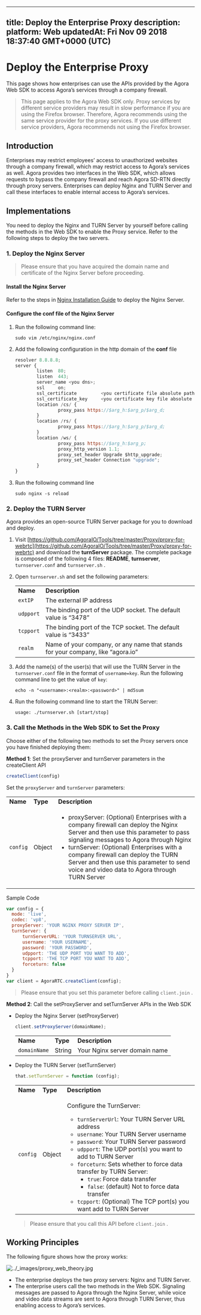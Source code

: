 
---
title: Deploy the Enterprise Proxy
description: 
platform: Web
updatedAt: Fri Nov 09 2018 18:37:40 GMT+0000 (UTC)
---
# Deploy the Enterprise Proxy
This page shows how enterprises can use the APIs provided by the Agora Web SDK to access Agora’s services through a company firewall.

> This page applies to the Agora Web SDK only. Proxy services by different service providers may result in slow performance if you are using the Firefox browser. Therefore, Agora recommends using the same service provider for the proxy services. If you use different service providers, Agora recommends not using the Firefox browser.

## Introduction

Enterprises may restrict employees’ access to unauthorized websites through a company firewall, which may restrict access to Agora’s services as well. Agora provides two interfaces in the Web SDK, which allows requests to bypass the company firewall and reach Agora SD-RTN directly through proxy servers. Enterprises can deploy Nginx and TURN Server and call these interfaces to enable internal access to Agora’s services.

## Implementations

You need to deploy the Nginx and TURN Server by yourself before calling the methods in the Web SDK to enable the Proxy service. Refer to the following steps to deploy the two servers.

### 1.  Deploy the Nginx Server

> Please ensure that you have acquired the domain name and certificate of the Nginx Server before proceeding.

#### Install the Nginx Server

Refer to the steps in [Nginx Installation Guide](https://www.nginx.com/resources/wiki/start/topics/tutorials/install/) to deploy the Nginx Server.

#### Configure the **conf** file of the Nginx Server

1. Run the following command line:

   ```
   sudo vim /etc/nginx/nginx.conf
   ```

2. Add the following configuration in the http domain of the **conf** file

   ```javascript
   resolver 8.8.8.8;
   server {
           listen  80;
           listen  443;
           server_name <you dns>;
           ssl     on;
           ssl_certificate         <you certificate file absolute path>;
           ssl_certificate_key     <you certificate key file absolute path>;
           location /cs/ {
                   proxy_pass https://$arg_h:$arg_p/$arg_d;
           }
           location /rs/ {
                   proxy_pass https://$arg_h:$arg_p/$arg_d;
           }
           location /ws/ {
                   proxy_pass https://$arg_h:$arg_p;
                   proxy_http_version 1.1;
                   proxy_set_header Upgrade $http_upgrade;
                   proxy_set_header Connection "upgrade";
           }
   }
   ```

3. Run the following command line

   ```
   sudo nginx -s reload
   ```

### 2. Deploy the TURN Server

Agora provides an open-source TURN Server package for you to download and deploy.

1. Visit [https://github.com/AgoraIO/Tools/tree/master/Proxy/proxy-for-webrtc](https://github.com/AgoraIO/Tools/tree/master/Proxy/proxy-for-webrtc) and download the **turnServer** package. The complete package is composed of the following 4 files: **README**, **turnserver**, `turnserver.conf` and `turnserver.sh` .

2. Open `turnserver.sh` and set the following parameters:

   <table>
   <colgroup>
   <col/>
   <col/>
   </colgroup>
   <tbody>
   <tr><td><strong>Name</strong></td>
   <td><strong>Description</strong></td>
   </tr>
   <tr><td><code>extIP</code></td>
   <td>The external IP address</td>
   </tr>
   <tr><td><code>udpport</code></td>
   <td>The binding port of the UDP socket. The default value is “3478”</td>
   </tr>
   <tr><td><code>tcpport</code></td>
   <td>The binding port of the TCP socket. The default value is “3433”</td>
   </tr>
   <tr><td><code>realm</code></td>
   <td>Name of your company, or any name that stands for your company, like “agora.io”</td>
   </tr>
   </tbody>
   </table>

1. Add the name\(s\) of the user\(s\) that will use the TURN Server in the `turnserver.conf` file in the format of `username=key`. Run the following command line to get the value of `key`:

   ```
   echo -n "<username>:<realm>:<password>" | md5sum
   ```

2. Run the following command line to start the TRUN Server:

   ```
   usage: ./turnserver.sh [start/stop]
   ```

### 3. Call the Methods in the Web SDK to Set the Proxy

Choose either of the following two methods to set the Proxy servers once you have finished deploying them:

**Method 1**: Set the proxyServer and turnServer parameters in the createClient API

```javascript
createClient(config)
```

Set the `proxyServer` and `turnServer` parameters:

<table>
<colgroup>
<col/>
<col/>
<col/>
</colgroup>
<tbody>
<tr><td><strong>Name</strong></td>
<td><strong>Type</strong></td>
<td><strong>Description</strong></td>
</tr>
<tr><td><code>config</code></td>
<td>Object</td>
<td><ul>
<li>proxyServer: (Optional) Enterprises with a company firewall can deploy the Nginx Server and then use this parameter to pass signaling messages to Agora through Nginx</li>
<li>turnServer: (Optional) Enterprises with a company firewall can deploy the TURN Server and then use this parameter to send voice and video data to Agora through TURN Server</li>
</ul>
</td>
</tr>
</tbody>
</table>

Sample Code

```javascript
var config = {
  mode: 'live',
  codec: 'vp8',
  proxyServer: 'YOUR NGINX PROXY SERVER IP',
  turnServer: {
      turnServerURL: 'YOUR TURNSERVER URL',
      username: 'YOUR USERNAME',
      password: 'YOUR PASSWORD',
      udpport: 'THE UDP PORT YOU WANT TO ADD',
      tcpport: 'THE TCP PORT YOU WANT TO ADD',
      forceturn: false
  }
}
var client = AgoraRTC.createClient(config);
```

> Please ensure that you set this parameter before calling `client.join` .

**Method 2**: Call the setProxyServer and setTurnServer APIs in the Web SDK

- Deploy the Nginx Server (setProxyServer)

	```javascript
	client.setProxyServer(domainName);
	```

	<table>
	<colgroup>
	<col/>
	<col/>
	<col/>
	</colgroup>
	<tbody>
	<tr><td><strong>Name</strong></td>
	<td><strong>Type</strong></td>
	<td><strong>Description</strong></td>
	</tr>
	<tr><td><code>domainName</code></td>
	<td>String</td>
	<td>Your Nginx server domain name</td>
	</tr>
	</tbody>
	</table>

- Deploy the TURN Server \(setTurnServer\)

	```javascript
	that.setTurnServer = function (config);
	```

	<table>
	<colgroup>
	<col/>
	<col/>
	<col/>
	</colgroup>
	<tbody>
	<tr><td><strong>Name</strong></td>
	<td><strong>Type</strong></td>
	<td><strong>Description</strong></td>
	</tr>
	<tr><td><code>config</code></td>
	<td>Object</td>
	<td><p>Configure the TurnServer:</p>
	<ul>
	<li><code>turnServerUrl</code>: Your TURN Server URL address</li>
			<li><code>username</code>: Your TURN Server username</li>
	<li><code>password</code>: Your TURN Server password</li>
	<li><code>udpport</code>: The UDP port(s) you want to add to TURN Server</li>
	<li><code>forceturn</code>: Sets whether to force data transfer by TURN Server:<ul>
	<li><code>true</code>: Force data transfer</li>
	<li><code>false</code>: (default) Not to force data transfer</li>
	</ul>
	</li>
	<li><code>tcpport</code>: (Optional) The TCP port(s) you want add to TURN Server</li>
	</ul>
	</td>
	</tr>
	</tbody>
	</table>

	> Please ensure that you call this API before `client.join` .

## Working Principles

The following figure shows how the proxy works:

<img alt="../_images/proxy_web_theory.jpg" src="https://web-cdn.agora.io/docs-files/en/proxy_web_theory.jpg" />

- The enterprise deploys the two proxy servers: Nginx and TURN Server.
- The enterprise users call the two methods in the Web SDK. Signaling messages are passed to Agora through the Nginx Server, while voice and video data streams are sent to Agora through TURN Server, thus enabling access to Agora’s services.
